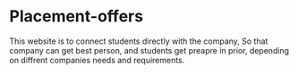 # Placement-offers
 This website is to connect students directly with the company, So that company can get best person, and students get preapre in prior, depending on diffrent companies needs and requirements.
